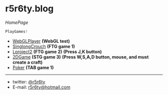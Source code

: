 # r5r6ty.blog
*HomePage*
```javascript
PlayGames!
```
* [WebGLPlayer](WebGLPlayer/WebGLPlayer/main.html) **(WebGL test)**
* [SinglongCrouch](SinglongCrouch/SinglongCrouch/main.html) **(FTG game 1)**
* [Lproject2](Lproject2/Lproject2/main.html) **(FTG game 2)** **(Press J,K button)**
* [2DGame](2DGame/2DGame/main.html) **(STG game 3)** **(Press W,S,A,D button, mouse, and must create a craft)**
* [Poker](SinglongCrouch/SinglongCrouch/Poker/main.html) **(TAB game 1)**

---

* twitter: [@r5r6ty](http://twitter.com/r5r6ty)
* E-mail: [r5r6ty@hotmail.com](mailto:r5r6ty@hotmail.com)
